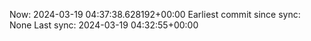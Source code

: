Now: 2024-03-19 04:37:38.628192+00:00 Earliest commit since sync: None Last sync: 2024-03-19 04:32:55+00:00
